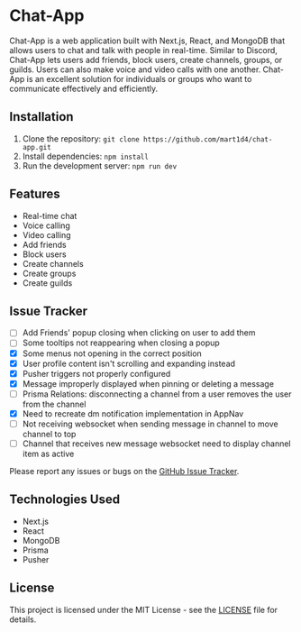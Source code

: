 # Chat-App

Chat-App is a web application built with Next.js, React, and MongoDB that allows users to chat and talk with people in real-time. Similar to Discord, Chat-App lets users add friends, block users, create channels, groups, or guilds. Users can also make voice and video calls with one another. Chat-App is an excellent solution for individuals or groups who want to communicate effectively and efficiently.

## Installation

1. Clone the repository: `git clone https://github.com/mart1d4/chat-app.git`
2. Install dependencies: `npm install`
3. Run the development server: `npm run dev`

## Features

-   Real-time chat
-   Voice calling
-   Video calling
-   Add friends
-   Block users
-   Create channels
-   Create groups
-   Create guilds

## Issue Tracker

-   [ ] Add Friends' popup closing when clicking on user to add them
-   [ ] Some tooltips not reappearing when closing a popup
-   [x] Some menus not opening in the correct position
-   [x] User profile content isn't scrolling and expanding instead
-   [x] Pusher triggers not properly configured
-   [x] Message improperly displayed when pinning or deleting a message
-   [ ] Prisma Relations: disconnecting a channel from a user removes the user from the channel
-   [x] Need to recreate dm notification implementation in AppNav
-   [ ] Not receiving websocket when sending message in channel to move channel to top
-   [ ] Channel that receives new message websocket need to display channel item as active

Please report any issues or bugs on the [GitHub Issue Tracker](https://github.com/mart1d4/chat-app/issues).

## Technologies Used

-   Next.js
-   React
-   MongoDB
-   Prisma
-   Pusher

## License

This project is licensed under the MIT License - see the [LICENSE](LICENSE) file for details.
